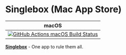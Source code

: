 # Singlebox (Mac App Store)

|macOS|
|---|
|[![GitHub Actions macOS Build Status](https://github.com/webcatalog/singlebox-mas/workflows/macOS/badge.svg)](https://github.com/webcatalog/singlebox-mas/actions?query=workflow%3AmacOS)|[![GitHub Actions Linux Build Status](https://github.com/webcatalog/singlebox-mas/workflows/Linux/badge.svg)](https://github.com/webcatalog/singlebox-mas/actions?query=workflow%3ALinux)|

**[Singlebox](https://singlebox.app)** - One app to rule them all.
